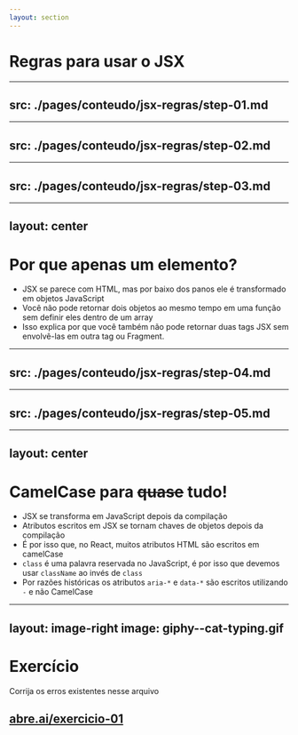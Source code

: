 ```yaml
---
layout: section
---
```


# Regras para usar o JSX

---
src: ./pages/conteudo/jsx-regras/step-01.md
---

---
src: ./pages/conteudo/jsx-regras/step-02.md
---

---
src: ./pages/conteudo/jsx-regras/step-03.md
---

---
layout: center
---

# Por que apenas um elemento? <twemoji-thinking-face />

- JSX se parece com HTML, mas por baixo dos panos ele é transformado em objetos JavaScript
- Você não pode retornar dois objetos ao mesmo tempo em uma função sem definir eles dentro de um array
- Isso explica por que você também não pode retornar duas tags JSX sem envolvê-las em outra tag ou Fragment.

---
src: ./pages/conteudo/jsx-regras/step-04.md
---

---
src: ./pages/conteudo/jsx-regras/step-05.md
---

---
layout: center
---

# <twemoji-camel /> CamelCase para <s>quase</s> tudo!

- JSX se transforma em JavaScript depois da compilação
- Atributos escritos em JSX se tornam chaves de objetos depois da compilação
- É por isso que, no React, muitos atributos HTML são escritos em camelCase
- `class` é uma palavra reservada no JavaScript, é por isso que devemos usar `className` ao invés de `class`
- Por razões históricas os atributos `aria-*` e `data-*` são escritos utilizando `-` e não CamelCase

---
layout: image-right
image: giphy--cat-typing.gif
---

# Exercício

Corrija os erros existentes nesse arquivo

## [abre.ai/exercicio-01](https://abre.ai/exercicio-01)

<!-- 
- caso não consigam acessar, enviar link correto
- https://gist.github.com/drianoaz/d77f426b3a46be2fcad8b467fa8982c0
-->
